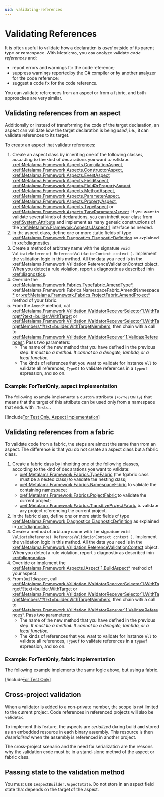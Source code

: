 ```yaml
---
uid: validating-references
---
```


# Validating References

It is often useful to validate how a declaration is _used_ outside of its parent type or namespace. With Metalama, you can analyze validate _code references_ and:

* report errors and warnings for the code reference;
* suppress warnings reported by the C# compiler or by another analyzer for the code reference;
* suggest a code fix for the code reference.

You can validate references from an aspect or from a fabric, and both approaches are very similar.

## Validating references from an aspect

Additionally or instead of transforming the code of the target declaration, an aspect can validate how the target declaration is being _used_, i.e., it can validate references to its target.

To create an aspect that validate references:

1. Create an aspect class by inheriting one of the following classes, according to the kind of declarations you want to validate: <xref:Metalama.Framework.Aspects.CompilationAspect>, 
<xref:Metalama.Framework.Aspects.ConstructorAspect>, <xref:Metalama.Framework.Aspects.EventAspect>
<xref:Metalama.Framework.Aspects.FieldAspect>, <xref:Metalama.Framework.Aspects.FieldOrPropertyAspect>, 
<xref:Metalama.Framework.Aspects.MethodAspect>, <xref:Metalama.Framework.Aspects.ParameterAspect>, 
<xref:Metalama.Framework.Aspects.PropertyAspect>, <xref:Metalama.Framework.Aspects.TypeAspect> or <xref:Metalama.Framework.Aspects.TypeParameterAspect>. If you want to validate several kinds of declarations, you can inherit your class from <xref:System.Attribute> and implement as many generic constructions of the <xref:Metalama.Framework.Aspects.IAspect`1> interface as needed.
2. In the aspect class, define one or more static fields of type <xref:Metalama.Framework.Diagnostics.DiagnosticDefinition> as explained in <xref:diagnostics>.
3. Create a method of arbitrary name with the signature `void ValidateReference( ReferenceValidationContext context )`. Implement the validation logic in this method. All the data you need is in the <xref:Metalama.Framework.Validation.ReferenceValidationContext> object. When you detect a rule violation, report a diagnostic as described inin <xref:diagnostics>.
4. Override the <xref:Metalama.Framework.Fabrics.TypeFabric.AmendType*>, <xref:Metalama.Framework.Fabrics.NamespaceFabric.AmendNamespace*> or <xref:Metalama.Framework.Fabrics.ProjectFabric.AmendProject*> method of your fabric.
5. From the `Amend*` method, call <xref:Metalama.Framework.Validation.IValidatorReceiverSelector`1.WithTarget*?text=builder.WithTarget> or <xref:Metalama.Framework.Validation.IValidatorReceiverSelector`1.WithTargetMembers*?text=builder.WithTargetMembers>, then chain with a call to <xref:Metalama.Framework.Validation.IValidatorReceiver`1.ValidateReferences*>. Pass two parameters:
   - The name of the new method that you have defined in the previous step. *It must be a method. It cannot be a delegate, lambda, or a local function.*
   - The kinds of references that you want to validate for instance `All` to validate all references, `TypeOf` to validate references in a `typeof` expression, and so on.


### Example: ForTestOnly, aspect implementation

The following example implements a custom attribute `[ForTestOnly]` that means that the target of this attribute can be used only from a namespace that ends with `.Tests.`.

[!include[For Test Only, Aspect Implementation](../../code/Metalama.Documentation.SampleCode.AspectFramework/ForTestOnly.cs)]


##  Validating references from a fabric

To validate code from a fabric, the steps are almost the same than from an aspect. The difference is that you do not create an aspect class but a fabric class.


1. Create a fabric class by inheriting one of the following classes, according to the kind of declarations you want to validate: 
   * <xref:Metalama.Framework.Fabrics.TypeFabric> (the fgabric class must be a nested class) to validate the nesting class;
   * <xref:Metalama.Framework.Fabrics.NamespaceFabric> to validate the containing namespace;
   * <xref:Metalama.Framework.Fabrics.ProjectFabric> to validate the current project;
   * <xref:Metalama.Framework.Fabrics.TransitiveProjectFabric> to validate any project referencing the current project.
2. In the fabric class, define one or more static fields of type <xref:Metalama.Framework.Diagnostics.DiagnosticDefinition> as explained in <xref:diagnostics>.
3. Create a method of arbitrary name with the signature `void ValidateReference( ReferenceValidationContext context )`. Implement the validation logic in this method. All the data you need is in the <xref:Metalama.Framework.Validation.ReferenceValidationContext> object. When you detect a rule violation, report a diagnostic as described inin <xref:diagnostics>.
4. Override or implement the <xref:Metalama.Framework.Aspects.IAspect`1.BuildAspect*> method of your aspect.
5. From `BuildAspect`, call <xref:Metalama.Framework.Validation.IValidatorReceiverSelector`1.WithTarget*?text=builder.WithTarget> or <xref:Metalama.Framework.Validation.IValidatorReceiverSelector`1.WithTargetMembers*?text=builder.WithTargetMembers>, then chain with a call to <xref:Metalama.Framework.Validation.IValidatorReceiver`1.ValidateReferences*>. Pass two parameters:
   - The name of the new method that you have defined in the previous step. *It must be a method. It cannot be a delegate, lambda, or a local function.*
   - The kinds of references that you want to validate for instance `All` to validate all references, `TypeOf` to validate references in a `typeof` expression, and so on.

### Example: ForTestOnly, fabric implementation

The following example implements the same logic above, but using a fabric.

[!include[For Test Only](../../code/Metalama.Documentation.SampleCode.AspectFramework/ForTestOnly_Fabric.cs)]


## Cross-project validation

When a validator is added to a non-private member, the scope is not limited to the current project. Code references in referenced projects will also be validated.

To implement this feature, the aspects are _serialized_ during build and stored as an embedded resource in each binary assembly. This resource is then _deserialized_ when the assembly is referenced in another project.

The cross-project scenario and the need for serialization are the reasons why the validation code must be in a stand-alone method of the aspect or fabric class.


## Passing state to the validation method

You must use `IAspectBuilder.AspectState`. Do not store in an aspect field state that depends on the target of the aspect.
